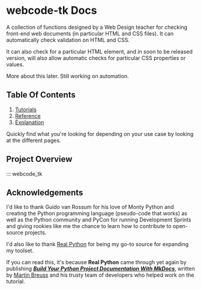 # webcode-tk Docs

A collection of functions designed by a Web Design teacher for checking front-end web documents (in particular HTML and CSS files). It can automatically check validation on HTML and CSS.

It can also check for a particular HTML element, and in soon to be released version, will also allow automatic checks for particular CSS properties or values.

More about this later. Still working on automation.

## Table Of Contents

1. [Tutorials](tutorials.md)
2. [Reference](reference.md)
3. [Explanation](explanation.md)

Quickly find what you're looking for depending on
your use case by looking at the different pages.

## Project Overview

::: webcode_tk

## Acknowledgements
I'd like to thank Guido van Rossum for his love of Monty Python and creating the Python programming language (pseudo-code that works) as well as the Python community and PyCon for running Development Sprints and giving rookies like me the chance to learn how to contribute to open-source projects.

I'd also like to thank [Real Python](https://realpython.com/) for being my go-to source for expanding my toolset.

If you can read this, it's because **Real Python** came through yet again by publishing ***[Build Your Python Project Documentation With MkDocs](https://realpython.com/python-project-documentation-with-mkdocs/)***, written by [Martin Breuss](https://realpython.com/python-project-documentation-with-mkdocs/#author) and his trusty team of developers who helped work on the tutorial.
